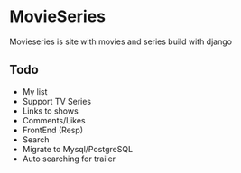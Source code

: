 # MovieSeries 
Movieseries is site with movies and series build with django

## Todo
 - My list
 - Support TV Series
 - Links to shows
 - Comments/Likes
 - FrontEnd (Resp)
 - Search
 - Migrate to Mysql/PostgreSQL
 - Auto searching for trailer